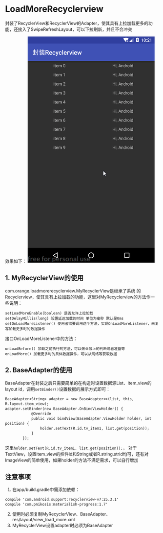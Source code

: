 # LoadMoreRecyclerview
封装了RecyclerView和RecyclerView的Adapter，使其具有上拉加载更多的功能，还接入了SwipeRefreshLayout，可以下拉刷新，并且不会冲突

效果如下：
![](https://github.com/orangeju0317/LoadMoreRecyclerview/blob/master/wiki/demoAnim.gif)

## 1. MyRecyclerView的使用
com.orange.loadmorerecyclerview.MyRecyclerView是继承了系统 的Recyclerview，使其具有上拉加载的功能，这里对MyRecyclerview的方法作一些说明：
```
setLoadMoreEnable(boolean) 是否允许上拉加载
setDelayMillis(long) 设置延迟加载的时间 单位为毫秒 默认是0ms
setOnLoadMoreListener() 使用者需要调用这个方法，实现OnLoadMoreListener，来复写加载更多时的数据操作
```
接口OnLoadMoreListener中的方法：
```
onLoadBefore() 加载之前执行的方法，可以做业务上的判断或者准备等
onLoadMore() 加载更多时的具体数据操作，可以从网络等获取数据
```

## 2. BaseAdapter的使用
BaseAdapter在封装之后只需要简单的在构造时设置数据源List、item_view的layout id，调用`setBinder()`设置数据的展示方式即可：
```
BaseAdapter<String> adapter = new BaseAdapter<>(list, this, R.layout.item_view);
adapter.setBinder(new BaseAdapter.OnBindViewHolder() {
            @Override
            public void bindView(BaseAdapter.ViewHolder holder, int position) {
                holder.setText(R.id.tv_item1, list.get(position));
            }
        });
```
这里`holder.setText(R.id.tv_item1, list.get(position));`，
对于TextView，设置item_view的控件id和String或者R.string.strid均可，还有对ImageView的简单使用，如果holder的方法不满足需求，可以自行增加

## 注意事项
1. 在app/build.gradle中需添加依赖：
```
compile 'com.android.support:recyclerview-v7:25.3.1'
compile 'com.pnikosis:materialish-progress:1.7'
```
2. 使用时必须复制MyRecyclerView、BaseAdapter、res/layout/view_load_more.xml
3. MyRecyclerView设置adapter时必须为BaseAdapter